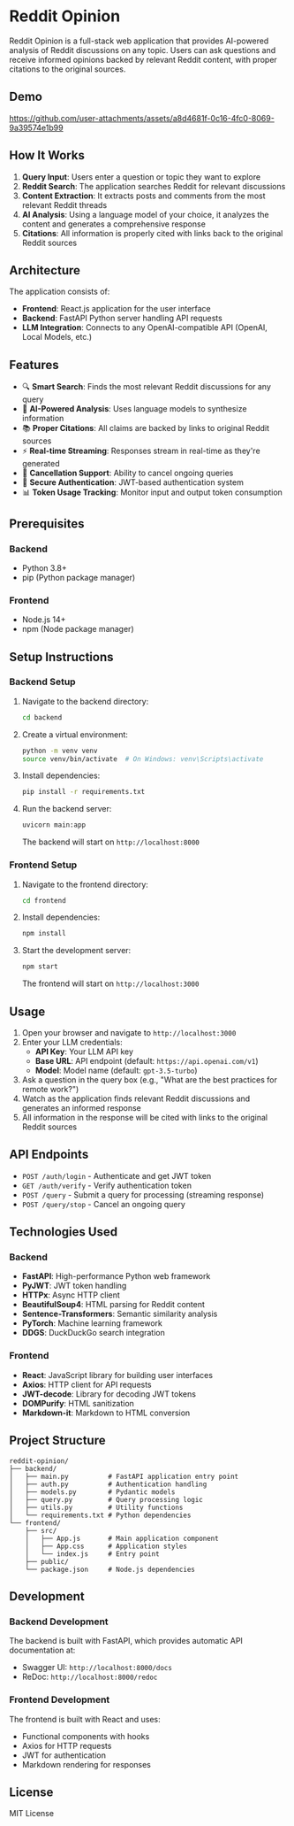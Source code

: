 # Reddit Opinion

Reddit Opinion is a full-stack web application that provides AI-powered analysis of Reddit discussions on any topic. Users can ask questions and receive informed opinions backed by relevant Reddit content, with proper citations to the original sources.

## Demo

https://github.com/user-attachments/assets/a8d4681f-0c16-4fc0-8069-9a39574e1b99

## How It Works

1. **Query Input**: Users enter a question or topic they want to explore
2. **Reddit Search**: The application searches Reddit for relevant discussions
3. **Content Extraction**: It extracts posts and comments from the most relevant Reddit threads
4. **AI Analysis**: Using a language model of your choice, it analyzes the content and generates a comprehensive response
5. **Citations**: All information is properly cited with links back to the original Reddit sources

## Architecture

The application consists of:
- **Frontend**: React.js application for the user interface
- **Backend**: FastAPI Python server handling API requests
- **LLM Integration**: Connects to any OpenAI-compatible API (OpenAI, Local Models, etc.)

## Features

- 🔍 **Smart Search**: Finds the most relevant Reddit discussions for any query
- 🤖 **AI-Powered Analysis**: Uses language models to synthesize information
- 📚 **Proper Citations**: All claims are backed by links to original Reddit sources
- ⚡ **Real-time Streaming**: Responses stream in real-time as they're generated
- 🛑 **Cancellation Support**: Ability to cancel ongoing queries
- 🔐 **Secure Authentication**: JWT-based authentication system
- 📊 **Token Usage Tracking**: Monitor input and output token consumption

## Prerequisites

### Backend
- Python 3.8+
- pip (Python package manager)

### Frontend
- Node.js 14+
- npm (Node package manager)

## Setup Instructions

### Backend Setup

1. Navigate to the backend directory:
   ```bash
   cd backend
   ```

2. Create a virtual environment:
   ```bash
   python -m venv venv
   source venv/bin/activate  # On Windows: venv\Scripts\activate
   ```

3. Install dependencies:
   ```bash
   pip install -r requirements.txt
   ```

4. Run the backend server:
   ```bash
   uvicorn main:app
   ```
   
   The backend will start on `http://localhost:8000`

### Frontend Setup

1. Navigate to the frontend directory:
   ```bash
   cd frontend
   ```

2. Install dependencies:
   ```bash
   npm install
   ```

3. Start the development server:
   ```bash
   npm start
   ```
   
   The frontend will start on `http://localhost:3000`

## Usage

1. Open your browser and navigate to `http://localhost:3000`
2. Enter your LLM credentials:
   - **API Key**: Your LLM API key
   - **Base URL**: API endpoint (default: `https://api.openai.com/v1`)
   - **Model**: Model name (default: `gpt-3.5-turbo`)
3. Ask a question in the query box (e.g., "What are the best practices for remote work?")
4. Watch as the application finds relevant Reddit discussions and generates an informed response
5. All information in the response will be cited with links to the original Reddit sources

## API Endpoints

- `POST /auth/login` - Authenticate and get JWT token
- `GET /auth/verify` - Verify authentication token
- `POST /query` - Submit a query for processing (streaming response)
- `POST /query/stop` - Cancel an ongoing query

## Technologies Used

### Backend
- **FastAPI**: High-performance Python web framework
- **PyJWT**: JWT token handling
- **HTTPx**: Async HTTP client
- **BeautifulSoup4**: HTML parsing for Reddit content
- **Sentence-Transformers**: Semantic similarity analysis
- **PyTorch**: Machine learning framework
- **DDGS**: DuckDuckGo search integration

### Frontend
- **React**: JavaScript library for building user interfaces
- **Axios**: HTTP client for API requests
- **JWT-decode**: Library for decoding JWT tokens
- **DOMPurify**: HTML sanitization
- **Markdown-it**: Markdown to HTML conversion

## Project Structure

```
reddit-opinion/
├── backend/
│   ├── main.py          # FastAPI application entry point
│   ├── auth.py          # Authentication handling
│   ├── models.py        # Pydantic models
│   ├── query.py         # Query processing logic
│   ├── utils.py         # Utility functions
│   └── requirements.txt # Python dependencies
└── frontend/
    ├── src/
    │   ├── App.js       # Main application component
    │   ├── App.css      # Application styles
    │   └── index.js     # Entry point
    ├── public/
    └── package.json     # Node.js dependencies
```

## Development

### Backend Development

The backend is built with FastAPI, which provides automatic API documentation at:
- Swagger UI: `http://localhost:8000/docs`
- ReDoc: `http://localhost:8000/redoc`

### Frontend Development

The frontend is built with React and uses:
- Functional components with hooks
- Axios for HTTP requests
- JWT for authentication
- Markdown rendering for responses

## License

MIT License
